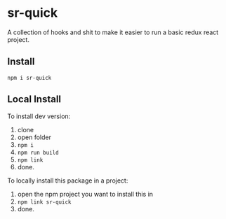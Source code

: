# sr-quick

A collection of hooks and shit to make it easier to run a basic redux react project.

## Install

`npm i sr-quick`

## Local Install

To install dev version:

1. clone
2. open folder
3. `npm i`
4. `npm run build`
5. `npm link`
6. done.

To locally install this package in a project:

1. open the npm project you want to install this in
2. `npm link sr-quick`
3. done.
